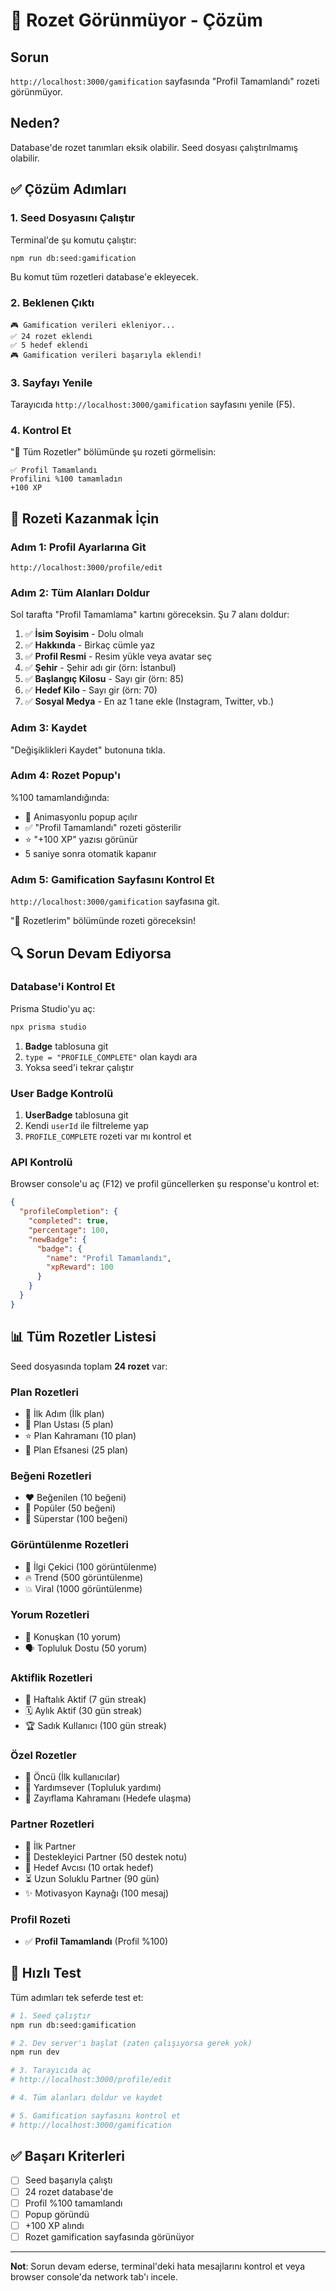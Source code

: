 # 🔧 Rozet Görünmüyor - Çözüm

## Sorun
`http://localhost:3000/gamification` sayfasında "Profil Tamamlandı" rozeti görünmüyor.

## Neden?
Database'de rozet tanımları eksik olabilir. Seed dosyası çalıştırılmamış olabilir.

## ✅ Çözüm Adımları

### 1. Seed Dosyasını Çalıştır

Terminal'de şu komutu çalıştır:

```bash
npm run db:seed:gamification
```

Bu komut tüm rozetleri database'e ekleyecek.

### 2. Beklenen Çıktı

```
🎮 Gamification verileri ekleniyor...
✅ 24 rozet eklendi
✅ 5 hedef eklendi
🎮 Gamification verileri başarıyla eklendi!
```

### 3. Sayfayı Yenile

Tarayıcıda `http://localhost:3000/gamification` sayfasını yenile (F5).

### 4. Kontrol Et

"🎯 Tüm Rozetler" bölümünde şu rozeti görmelisin:

```
✅ Profil Tamamlandı
Profilini %100 tamamladın
+100 XP
```

## 🎯 Rozeti Kazanmak İçin

### Adım 1: Profil Ayarlarına Git
`http://localhost:3000/profile/edit`

### Adım 2: Tüm Alanları Doldur

Sol tarafta "Profil Tamamlama" kartını göreceksin. Şu 7 alanı doldur:

1. ✅ **İsim Soyisim** - Dolu olmalı
2. ✅ **Hakkında** - Birkaç cümle yaz
3. ✅ **Profil Resmi** - Resim yükle veya avatar seç
4. ✅ **Şehir** - Şehir adı gir (örn: İstanbul)
5. ✅ **Başlangıç Kilosu** - Sayı gir (örn: 85)
6. ✅ **Hedef Kilo** - Sayı gir (örn: 70)
7. ✅ **Sosyal Medya** - En az 1 tane ekle (Instagram, Twitter, vb.)

### Adım 3: Kaydet

"Değişiklikleri Kaydet" butonuna tıkla.

### Adım 4: Rozet Popup'ı

%100 tamamlandığında:
- 🎉 Animasyonlu popup açılır
- ✅ "Profil Tamamlandı" rozeti gösterilir
- ⭐ "+100 XP" yazısı görünür
- 5 saniye sonra otomatik kapanır

### Adım 5: Gamification Sayfasını Kontrol Et

`http://localhost:3000/gamification` sayfasına git.

"🏅 Rozetlerim" bölümünde rozeti göreceksin!

## 🔍 Sorun Devam Ediyorsa

### Database'i Kontrol Et

Prisma Studio'yu aç:

```bash
npx prisma studio
```

1. **Badge** tablosuna git
2. `type = "PROFILE_COMPLETE"` olan kaydı ara
3. Yoksa seed'i tekrar çalıştır

### User Badge Kontrolü

1. **UserBadge** tablosuna git
2. Kendi `userId` ile filtreleme yap
3. `PROFILE_COMPLETE` rozeti var mı kontrol et

### API Kontrolü

Browser console'u aç (F12) ve profil güncellerken şu response'u kontrol et:

```json
{
  "profileCompletion": {
    "completed": true,
    "percentage": 100,
    "newBadge": {
      "badge": {
        "name": "Profil Tamamlandı",
        "xpReward": 100
      }
    }
  }
}
```

## 📊 Tüm Rozetler Listesi

Seed dosyasında toplam **24 rozet** var:

### Plan Rozetleri
- 🎯 İlk Adım (İlk plan)
- 📝 Plan Ustası (5 plan)
- ⭐ Plan Kahramanı (10 plan)
- 👑 Plan Efsanesi (25 plan)

### Beğeni Rozetleri
- ❤️ Beğenilen (10 beğeni)
- 💖 Popüler (50 beğeni)
- 🌟 Süperstar (100 beğeni)

### Görüntülenme Rozetleri
- 👀 İlgi Çekici (100 görüntülenme)
- 🔥 Trend (500 görüntülenme)
- 💥 Viral (1000 görüntülenme)

### Yorum Rozetleri
- 💬 Konuşkan (10 yorum)
- 🗣️ Topluluk Dostu (50 yorum)

### Aktiflik Rozetleri
- 📅 Haftalık Aktif (7 gün streak)
- 🗓️ Aylık Aktif (30 gün streak)
- 🏆 Sadık Kullanıcı (100 gün streak)

### Özel Rozetler
- 🚀 Öncü (İlk kullanıcılar)
- 🤝 Yardımsever (Topluluk yardımı)
- 💪 Zayıflama Kahramanı (Hedefe ulaşma)

### Partner Rozetleri
- 🤝 İlk Partner
- 💬 Destekleyici Partner (50 destek notu)
- 🎯 Hedef Avcısı (10 ortak hedef)
- ⏳ Uzun Soluklu Partner (90 gün)
- ✨ Motivasyon Kaynağı (100 mesaj)

### Profil Rozeti
- ✅ **Profil Tamamlandı** (Profil %100)

## 🚀 Hızlı Test

Tüm adımları tek seferde test et:

```bash
# 1. Seed çalıştır
npm run db:seed:gamification

# 2. Dev server'ı başlat (zaten çalışıyorsa gerek yok)
npm run dev

# 3. Tarayıcıda aç
# http://localhost:3000/profile/edit

# 4. Tüm alanları doldur ve kaydet

# 5. Gamification sayfasını kontrol et
# http://localhost:3000/gamification
```

## ✅ Başarı Kriterleri

- [ ] Seed başarıyla çalıştı
- [ ] 24 rozet database'de
- [ ] Profil %100 tamamlandı
- [ ] Popup göründü
- [ ] +100 XP alındı
- [ ] Rozet gamification sayfasında görünüyor

---

**Not**: Sorun devam ederse, terminal'deki hata mesajlarını kontrol et veya browser console'da network tab'ı incele.
